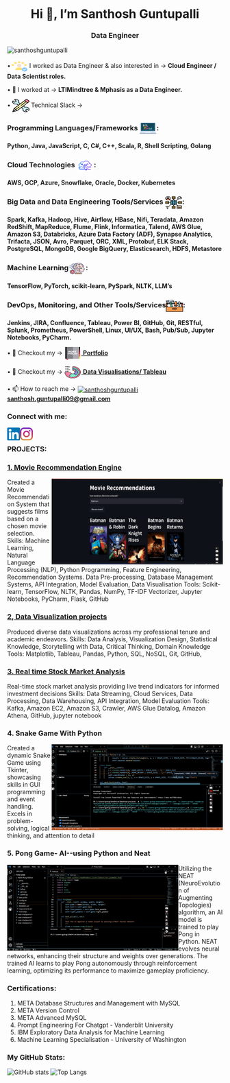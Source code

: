 <h1 align="center">Hi 👋, I’m Santhosh Guntupalli</h1> 
<h3 align="center">Data Engineer</h3>
<p align="left"> <img src="https://komarev.com/ghpvc/?username=guntupalli09&label=Profile%20views&color=0e75b6&style=flat" alt="santhoshguntupalli" /> </p>
<p>&#x2022;<img align="center" src="satisfaction.png" alt="santhoshguntupalli" height="30" width="40" /> I worked as Data Engineer & also interested in -> <strong> Cloud Engineer / Data Scientist roles.</strong></p>
<p>&#x2022; 🤝  I worked at -> <strong>LTIMindtree & Mphasis as a Data Engineer.</strong></p>
<p>&#x2022; <img align="center" src="pencil.png" alt="santhoshguntupalli" height="30" width="40" /> Technical Slack -> <strong>
  
### Programming Languages/Frameworks <img align="center" src="programming.png" alt="santhoshguntupalli" height="30" width="40" />:
Python, Java, JavaScript, C, C#, C++, Scala, R, Shell Scripting, Golang

### Cloud Technologies <img align="center" src="cloud.png" alt="santhoshguntupalli" height="30" width="40" />:
AWS, GCP, Azure, Snowflake, Oracle, Docker, Kubernetes

### Big Data and Data Engineering Tools/Services <img align="center" src="big-data.png" alt="santhoshguntupalli" height="30" width="40" />:
Spark, Kafka, Hadoop, Hive, Airflow, HBase, Nifi, Teradata, Amazon RedShift, MapReduce, Flume, Flink, Informatica, Talend, AWS Glue, Amazon S3, Databricks, Azure Data Factory (ADF), Synapse Analytics, Trifacta, JSON, Avro, Parquet, ORC, XML, Protobuf, ELK Stack, PostgreSQL, MongoDB, Google BigQuery, Elasticsearch, HDFS, Metastore

### Machine Learning<img align="center" src="machine-learning.png" alt="santhoshguntupalli" height="30" width="40" />:
TensorFlow, PyTorch, scikit-learn, PySpark, NLTK, LLM’s 

### DevOps, Monitoring, and Other Tools/Services<img align="center" src="tool-box.png" alt="santhoshguntupalli" height="30" width="40" />:
Jenkins, JIRA, Confluence, Tableau, Power BI, GitHub, Git, RESTful, Splunk, Prometheus, PowerShell, Linux, UI/UX, Bash, Pub/Sub, Jupyter Notebooks, PyCharm.</strong></p>

<p>&#x2022; 📝 Checkout my -> <a href="https://guntupalli09.github.io/Santhosh_Guntupalli.github.io/"><img align="center" src="portfolio.png" alt="santhoshguntupalli" height="30" width="40" /> 
 <strong>Portfolio</strong></a></p>
<p>&#x2022; 📝 Checkout my -> <a href="https://public.tableau.com/app/profile/santhosh.guntupalli/vizzes"><img align="center" src="visualisation.png" alt="santhoshguntupalli" height="30" width="40" /> <strong>Data Visualisations/ Tableau</strong></a></p>
<p>&#x2022; 📫 How to reach me -> <a href="mailto:santhosh.guntupalli09@gmail.com"><img align="center" src="https://user-images.githubusercontent.com/56149197/218254506-dd38dc25-4dc9-4f24-be93-d05a7be9c3d6.png" alt="santhoshguntupalli" height="30" width="40" /> <strong>santhosh.guntupalli09@gmail.com</strong></a></p>

<h3 align="left">Connect with me:</h3>
<a href="https://www.linkedin.com/in/santhoshguntupalli" target="_blank">
  <img align="left" alt="Arjun | LinkedIn" width="30px"  src="https://raw.githubusercontent.com/arjun-sudo/arjun-sudo/master/assets/linkedin.svg" />
</a>
<a href="https://www.instagram.com/santhosh09_/" target="_blank">
  <img align="left" alt="Arjun | Medium" width="30px" src="https://github.com/arjun-sudo/arjun-sudo/blob/master/assets/instagram.svg" />
</a>

<br/>
<h3 align="left">PROJECTS:</h3>

### [1. Movie Recommendation Engine]( https://mrs-sg-bfc2e6fa78db.herokuapp.com/)

<img align="right" src="MRSSample.png" alt="santhoshguntupalli" height="200" width="400" />
Created a Movie Recommendation System that suggests films based on a chosen movie selection.
Skills: Machine Learning, Natural Language Processing (NLP), Python Programming, Feature Engineering, Recommendation Systems. Data Pre-processing, Database 
Management Systems, API Integration, Model Evaluation, Data Visualisation
Tools: Scikit-learn, TensorFlow, NLTK, Pandas, NumPy, TF-IDF Vectorizer, Jupyter Notebooks, PyCharm, Flask, GitHub

### [2, Data Visualization projects]( https://public.tableau.com/app/profile/santhosh.guntupalli/vizzes )

Produced diverse data visualizations across my professional tenure and academic endeavors.
Skills: Data Analysis, Visualization Design, Statistical Knowledge, Storytelling with Data, Critical Thinking, Domain Knowledge
Tools: Matplotlib, Tableau, Pandas, Python, SQL, NoSQL, Git, GitHub,

### [3. Real time Stock Market Analysis]( https://github.com/guntupalli09/stock_market-real_time-analysis )

Real-time stock market analysis providing live trend indicators for informed investment decisions
Skills: Data Streaming, Cloud Services, Data Processing, Data Warehousing, API Integration, Model Evaluation
Tools: Kafka, Amazon EC2, Amazon S3, Crawler, AWS Glue Datalog, Amazon Athena, GitHub, jupyter notebook

### 4. Snake Game With Python

<img align="right" src="PythonSnakeGame.gif" alt="santhoshguntupalli" height="200" width="400" />

Created a dynamic Snake Game using Tkinter, showcasing skills in GUI programming and event handling. Excels in problem-solving, logical thinking, and attention to detail

### 5. Pong Game- AI--using Python and Neat

<img align="left" src="PythonPongGame-AI.gif" alt="santhoshguntupalli" height="200" width="400" />

Utilizing the NEAT (NeuroEvolution of Augmenting Topologies) algorithm, an AI model is trained to play Pong in Python. NEAT evolves neural networks, enhancing their structure and weights over generations. The trained AI learns to play Pong autonomously through reinforcement learning, optimizing its performance to maximize gameplay proficiency.

<h3 align="left">Certifications:</h3>

1. META Database Structures and Management with MySQL
2. META Version Control
3. META Advanced MySQL
4. Prompt Engineering For Chatgpt - Vanderblit University
5. IBM Exploratory Data Analysis for Machine Learning
6. Machine Learning Specialisation - University of Washington

<h3 align="left">My GitHub Stats:</h3>

![GitHub stats](https://github-readme-stats.vercel.app/api?username=guntupalli09&show_icons=true&theme=tokyonight)
![Top Langs](https://github-readme-stats.vercel.app/api/top-langs/?username=guntupalli09&theme=tokyonight)


